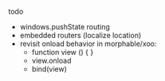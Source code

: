 todo
- windows.pushState routing
- embedded routers (localize location)
- revisit onload behavior in morphable/xoo:
  - function view () { }
  - view.onload
  - bind(view)
